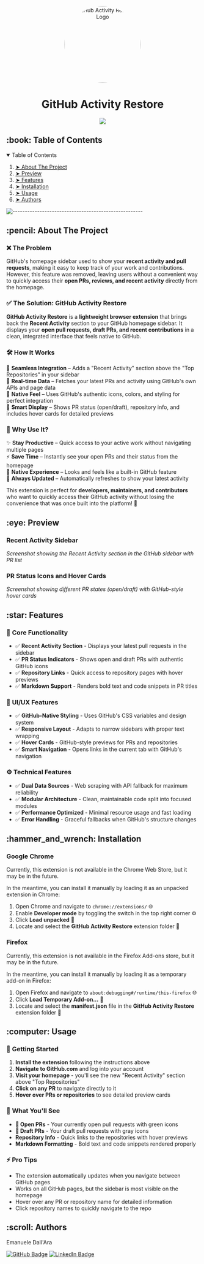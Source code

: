 <p align="center"> 
  <img alt="GitHub Activity Restore Logo" src="https://github.com/user-attachments/assets/github-activity-icon.png" height="200" width="200" style="border-radius:100%" >
</p>

<h1 align="center"> GitHub Activity Restore</h1>

<p align="center">
    <a href="https://go-skill-icons.vercel.app/">
             <img src="https://go-skill-icons.vercel.app/api/icons?i=chrome,firefox,js,html,css" />
    </a>
</p>

<!-- TABLE OF CONTENTS -->
<h2 id="table-of-contents"> :book: Table of Contents</h2>

<details open="open">
    <summary>Table of Contents</summary>
    <ol>
        <li><a href="#about-the-project"> ➤ About The Project</a></li>
        <li><a href="#preview"> ➤ Preview</a></li>
        <li><a href="#features"> ➤ Features</a></li>
        <li><a href="#install"> ➤ Installation</a></li>
        <li><a href="#usage"> ➤ Usage</a></li>
        <li><a href="#authors"> ➤ Authors</a></li>
    </ol>
</details>

![-----------------------------------------------------](https://raw.githubusercontent.com/andreasbm/readme/master/assets/lines/rainbow.png)

<!-- ABOUT THE PROJECT -->
<h2 id="about-the-project"> :pencil: About The Project</h2>

### ❌ The Problem  
GitHub's homepage sidebar used to show your **recent activity and pull requests**, making it easy to keep track of your work and contributions. However, this feature was removed, leaving users without a convenient way to quickly access their **open PRs, reviews, and recent activity** directly from the homepage.

### ✅ The Solution: GitHub Activity Restore  
**GitHub Activity Restore** is a **lightweight browser extension** that brings back the **Recent Activity** section to your GitHub homepage sidebar. It displays your **open pull requests, draft PRs, and recent contributions** in a clean, integrated interface that feels native to GitHub.

### 🛠️ How It Works  
🔹 **Seamless Integration** – Adds a "Recent Activity" section above the "Top Repositories" in your sidebar  
🔹 **Real-time Data** – Fetches your latest PRs and activity using GitHub's own APIs and page data  
🔹 **Native Feel** – Uses GitHub's authentic icons, colors, and styling for perfect integration  
🔹 **Smart Display** – Shows PR status (open/draft), repository info, and includes hover cards for detailed previews  

### 🎯 Why Use It?  
✨ **Stay Productive** – Quick access to your active work without navigating multiple pages  
⚡ **Save Time** – Instantly see your open PRs and their status from the homepage  
🎨 **Native Experience** – Looks and feels like a built-in GitHub feature  
🔄 **Always Updated** – Automatically refreshes to show your latest activity  

This extension is perfect for **developers, maintainers, and contributors** who want to quickly access their GitHub activity without losing the convenience that was once built into the platform! 🚀

<!-- Preview -->
<h2 id="preview"> :eye: Preview</h2>

### Recent Activity Sidebar
*Screenshot showing the Recent Activity section in the GitHub sidebar with PR list*

### PR Status Icons and Hover Cards
*Screenshot showing different PR states (open/draft) with GitHub-style hover cards*

<!-- Features -->
<h2 id="features"> :star: Features</h2>

### 🎯 **Core Functionality**
- ✅ **Recent Activity Section** - Displays your latest pull requests in the sidebar
- ✅ **PR Status Indicators** - Shows open and draft PRs with authentic GitHub icons
- ✅ **Repository Links** - Quick access to repository pages with hover previews
- ✅ **Markdown Support** - Renders bold text and code snippets in PR titles

### 🎨 **UI/UX Features**
- ✅ **GitHub-Native Styling** - Uses GitHub's CSS variables and design system
- ✅ **Responsive Layout** - Adapts to narrow sidebars with proper text wrapping
- ✅ **Hover Cards** - GitHub-style previews for PRs and repositories
- ✅ **Smart Navigation** - Opens links in the current tab with GitHub's navigation

### ⚙️ **Technical Features**
- ✅ **Dual Data Sources** - Web scraping with API fallback for maximum reliability
- ✅ **Modular Architecture** - Clean, maintainable code split into focused modules
- ✅ **Performance Optimized** - Minimal resource usage and fast loading
- ✅ **Error Handling** - Graceful fallbacks when GitHub's structure changes

<!-- Installation -->
<h2 id="install"> :hammer_and_wrench: Installation</h2>

### Google Chrome

Currently, this extension is not available in the Chrome Web Store, but it may be in the future. 

In the meantime, you can install it manually by loading it as an unpacked extension in Chrome:

1. Open Chrome and navigate to `chrome://extensions/` 🌐
2. Enable **Developer mode** by toggling the switch in the top right corner ⚙️
3. Click **Load unpacked** 📂
4. Locate and select the **GitHub Activity Restore** extension folder 📁

### Firefox

Currently, this extension is not available in the Firefox Add-ons store, but it may be in the future.

In the meantime, you can install it manually by loading it as a temporary add-on in Firefox:

1. Open Firefox and navigate to `about:debugging#/runtime/this-firefox` 🌐
2. Click **Load Temporary Add-on...** 📂
3. Locate and select the **manifest.json** file in the **GitHub Activity Restore** extension folder 📄

<!-- Usage -->
<h2 id="usage"> :computer: Usage</h2>

### 🚀 **Getting Started**
1. **Install the extension** following the instructions above
2. **Navigate to GitHub.com** and log into your account
3. **Visit your homepage** - you'll see the new "Recent Activity" section above "Top Repositories"
4. **Click on any PR** to navigate directly to it
5. **Hover over PRs or repositories** to see detailed preview cards

### 🎯 **What You'll See**
- **🔀 Open PRs** - Your currently open pull requests with green icons
- **📝 Draft PRs** - Your draft pull requests with gray icons  
- **Repository Info** - Quick links to the repositories with hover previews
- **Markdown Formatting** - Bold text and code snippets rendered properly

### ⚡ **Pro Tips**
- The extension automatically updates when you navigate between GitHub pages
- Works on all GitHub pages, but the sidebar is most visible on the homepage
- Hover over any PR or repository name for detailed information
- Click repository names to quickly navigate to the repo

<!-- Authors -->
<h2 id="authors"> :scroll: Authors</h2>

Emanuele Dall'Ara

[![GitHub Badge](https://img.shields.io/badge/GitHub-100000?style=for-the-badge&logo=github&logoColor=white)](https://github.com/LeleDallas)
[![LinkedIn Badge](https://img.shields.io/badge/LinkedIn-0077B5?style=for-the-badge&logo=linkedin&logoColor=white)](https://www.linkedin.com/in/emanuele-dall-ara-40b3311a7/)
